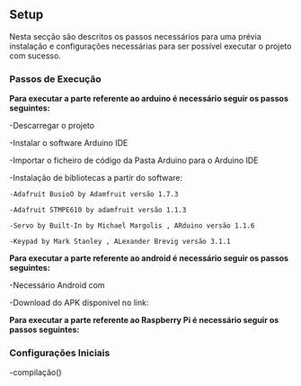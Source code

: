 

## Setup 
Nesta secção são descritos os passos necessários para uma prévia instalação e configurações necessárias para ser possível executar o projeto com sucesso. 

### Passos de Execução

**Para executar a parte referente ao arduino é necessário seguir os passos seguintes:**

-Descarregar o projeto

-Instalar o software Arduino IDE

-Importar o ficheiro de código da Pasta Arduino para o Arduino IDE

-Instalação de bibliotecas a partir do software:

    -Adafruit BusioO by Adamfruit versão 1.7.3
    
    -Adafruit STMPE610 by adamfruit versão 1.1.3
    
    -Servo by Built-In by Michael Margolis , ARduino versão 1.1.6
    
    -Keypad by Mark Stanley , ALexander Brevig versão 3.1.1
    
    
**Para executar a parte referente ao android é necessário seguir os passos seguintes:**

-Necessário Android com 

-Download do APK disponivel no link: 

**Para executar a parte referente ao Raspberry Pi é necessário seguir os passos seguintes:**



### Configurações Iniciais 
-compilação()





